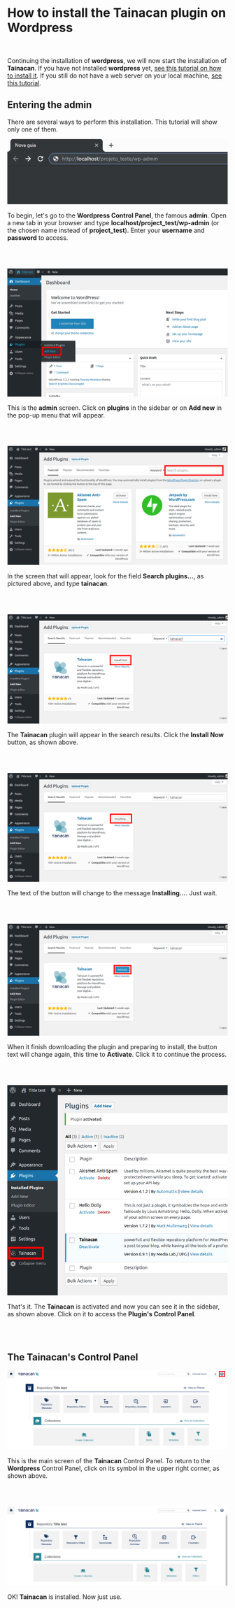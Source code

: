 # How to install the Tainacan plugin on Wordpress #

<br>

Continuing the installation of **wordpress**, we will now start the installation of **Tainacan**. If you have not installed **wordpress** yet, [see this tutorial on how to install it](wordpress#how-to-install-wordpress-on-windows). If you still do not have a web server on your local machine, [see this tutorial](xampp#install-tainacan-on-a-local-windows-machine-no-server).

## Entering the admin ##

There are several ways to perform this installation. This tutorial will show only one of them.

![](/_assets/images/tainacan_01.png)

To begin, let's go to the **Wordpress Control Panel**, the famous **admin**. Open a new tab in your browser and type **localhost/project_test/wp-admin** (or the chosen name instead of **project_test**). Enter your **username** and **password** to access.

<br><br>

![](/_assets/images/tainacan_02.png)

This is the **admin** screen. Click on **plugins** in the sidebar or on **Add new** in the pop-up menu that will appear.

<br><br>

![](/_assets/images/tainacan_03.png)

In the screen that will appear, look for the field **Search plugins...**, as pictured above, and type **tainacan**.

<br><br>

![](/_assets/images/tainacan_04.png)

The **Tainacan** plugin will appear in the search results. Click the **Install Now** button, as shown above.

<br><br>

![](/_assets/images/tainacan_05.png)

The text of the button will change to the message **Installing...**. Just wait.

<br><br>

![](/_assets/images/tainacan_06.png)

When it finish downloading the plugin and preparing to install, the button text will change again, this time to **Activate**. Click it to continue the process.

<br><br>

![](/_assets/images/tainacan_07.png)

That's it. The **Tainacan** is activated and now you can see it in the sidebar, as shown above. Click on it to access the **Plugin's Control Panel**.

<br><br>

## The Tainacan's Control Panel ##

![](/_assets/images/tainacan_08.png)

This is the main screen of the **Tainacan** Control Panel. To return to the **Wordpress** Control Panel, click on its symbol in the upper right corner, as shown above.

<br><br>

![](/_assets/images/tainacan_09.png)

OK! **Tainacan** is installed. Now just use.

<br><br>